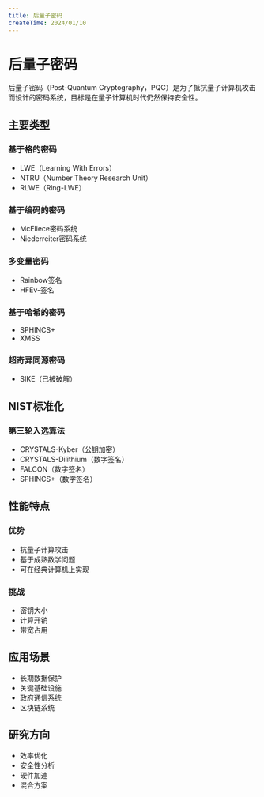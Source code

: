```yaml
---
title: 后量子密码
createTime: 2024/01/10
---
```


# 后量子密码

后量子密码（Post-Quantum Cryptography，PQC）是为了抵抗量子计算机攻击而设计的密码系统，目标是在量子计算机时代仍然保持安全性。

## 主要类型

### 基于格的密码
- LWE（Learning With Errors）
- NTRU（Number Theory Research Unit）
- RLWE（Ring-LWE）

### 基于编码的密码
- McEliece密码系统
- Niederreiter密码系统

### 多变量密码
- Rainbow签名
- HFEv-签名

### 基于哈希的密码
- SPHINCS+
- XMSS

### 超奇异同源密码
- SIKE（已被破解）

## NIST标准化

### 第三轮入选算法
- CRYSTALS-Kyber（公钥加密）
- CRYSTALS-Dilithium（数字签名）
- FALCON（数字签名）
- SPHINCS+（数字签名）

## 性能特点

### 优势
- 抗量子计算攻击
- 基于成熟数学问题
- 可在经典计算机上实现

### 挑战
- 密钥大小
- 计算开销
- 带宽占用

## 应用场景

- 长期数据保护
- 关键基础设施
- 政府通信系统
- 区块链系统

## 研究方向

- 效率优化
- 安全性分析
- 硬件加速
- 混合方案